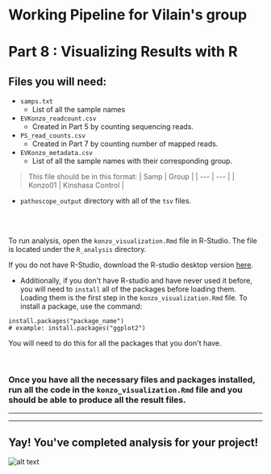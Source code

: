 
# Working Pipeline for Vilain's group
# Part 8 : Visualizing Results with R


## **Files you will need:**
- `samps.txt`
    - List of all the sample names
- `EVKonzo_readcount.csv`
    - Created in Part 5 by counting sequencing reads.
- `PS_read_counts.csv`
    - Created in Part 7 by counting number of mapped reads.
- `EVKonzo_metadata.csv`
    - List of all the sample names with their corresponding group.

>This file should be in this format:
>| Samp | Group |
>| --- | --- |
>| Konzo01 | Kinshasa Control |
>

- `pathoscope_output` directory with all of the `tsv` files.


<br />
<br />

To run analysis, open the `konzo_visualization.Rmd` file in R-Studio. The file is located under the `R_analysis` directory. 

If you do not have R-Studio, download the R-studio desktop version [here](https://www.rstudio.com/products/rstudio/download/#download). 

- Additionally, if you don't have R-studio and have never used it before, you will need to `install` all of the packages before loading them. Loading them is the first step in the `konzo_visualization.Rmd` file. To install a package, use the command:
```
install.packages("package_name")
# example: install.packages("ggplot2")
```
You will need to do this for all the packages that you don't have. 

<br />

###  Once you have all the necessary files and packages installed, run all the code in the `konzo_visualization.Rmd` file and you should be able to produce all the result files.

---
---

## Yay! You've completed analysis for your project!
![alt text](https://github.com/kmgibson/helpful/blob/master/Excellent_bitmoji.png)
